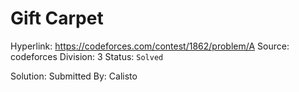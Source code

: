 # Gift Carpet

Hyperlink: https://codeforces.com/contest/1862/problem/A
Source: codeforces
Division: 3
Status: <code>Solved</code>

Solution: 
Submitted By: Calisto